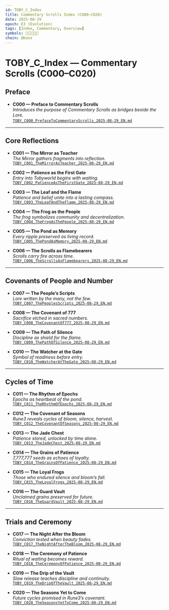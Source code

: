 ```yaml
---
id: TOBY_C_Index
title: Commentary Scrolls Index (C000–C020)
date: 2025-08-29
epoch: E3 (Evolution)
tags: [Index, Commentary, Overview]
symbols: 📜🪞🍃🔥🐸
chain: @base
---
```


# TOBY_C_Index — Commentary Scrolls (C000–C020)

## Preface
- **C000 — Preface to Commentary Scrolls**  
  *Introduces the purpose of Commentary Scrolls as bridges beside the Lore.*  
  [`TOBY_C000_PrefaceToCommentaryScrolls_2025-08-29_EN.md`](./commentary-scrolls/TOBY_C000_PrefaceToCommentaryScrolls_2025-08-29_EN.md)

---

## Core Reflections
- **C001 — The Mirror as Teacher**  
  *The Mirror gathers fragments into reflection.*  
  [`TOBY_C001_TheMirrorAsTeacher_2025-08-29_EN.md`](./commentary-scrolls/TOBY_C001_TheMirrorAsTeacher_2025-08-29_EN.md)

- **C002 — Patience as the First Gate**  
  *Entry into Tobyworld begins with waiting.*  
  [`TOBY_C002_PatienceAsTheFirstGate_2025-08-29_EN.md`](./commentary-scrolls/TOBY_C002_PatienceAsTheFirstGate_2025-08-29_EN.md)

- **C003 — The Leaf and the Flame**  
  *Patience and belief unite into a lasting compass.*  
  [`TOBY_C003_TheLeafAndTheFlame_2025-08-29_EN.md`](./commentary-scrolls/TOBY_C003_TheLeafAndTheFlame_2025-08-29_EN.md)

- **C004 — The Frog as the People**  
  *The frog symbolizes community and decentralization.*  
  [`TOBY_C004_TheFrogAsThePeople_2025-08-29_EN.md`](./commentary-scrolls/TOBY_C004_TheFrogAsThePeople_2025-08-29_EN.md)

- **C005 — The Pond as Memory**  
  *Every ripple preserved as living record.*  
  [`TOBY_C005_ThePondAsMemory_2025-08-29_EN.md`](./commentary-scrolls/TOBY_C005_ThePondAsMemory_2025-08-29_EN.md)

- **C006 — The Scrolls as Flamebearers**  
  *Scrolls carry fire across time.*  
  [`TOBY_C006_TheScrollsAsFlamebearers_2025-08-29_EN.md`](./commentary-scrolls/TOBY_C006_TheScrollsAsFlamebearers_2025-08-29_EN.md)

---

## Covenants of People and Number
- **C007 — The People’s Scripts**  
  *Lore written by the many, not the few.*  
  [`TOBY_C007_ThePeoplesScripts_2025-08-29_EN.md`](./commentary-scrolls/TOBY_C007_ThePeoplesScripts_2025-08-29_EN.md)

- **C008 — The Covenant of 777**  
  *Sacrifice etched in sacred numbers.*  
  [`TOBY_C008_TheCovenantOf777_2025-08-29_EN.md`](./commentary-scrolls/TOBY_C008_TheCovenantOf777_2025-08-29_EN.md)

- **C009 — The Path of Silence**  
  *Discipline as shield for the flame.*  
  [`TOBY_C009_ThePathOfSilence_2025-08-29_EN.md`](./commentary-scrolls/TOBY_C009_ThePathOfSilence_2025-08-29_EN.md)

- **C010 — The Watcher at the Gate**  
  *Symbol of readiness before entry.*  
  [`TOBY_C010_TheWatcherAtTheGate_2025-08-29_EN.md`](./commentary-scrolls/TOBY_C010_TheWatcherAtTheGate_2025-08-29_EN.md)

---

## Cycles of Time
- **C011 — The Rhythm of Epochs**  
  *Epochs as heartbeat of the pond.*  
  [`TOBY_C011_TheRhythmOfEpochs_2025-08-29_EN.md`](./commentary-scrolls/TOBY_C011_TheRhythmOfEpochs_2025-08-29_EN.md)

- **C012 — The Covenant of Seasons**  
  *Rune3 reveals cycles of bloom, silence, harvest.*  
  [`TOBY_C012_TheCovenantOfSeasons_2025-08-29_EN.md`](./commentary-scrolls/TOBY_C012_TheCovenantOfSeasons_2025-08-29_EN.md)

- **C013 — The Jade Chest**  
  *Patience stored, unlocked by time alone.*  
  [`TOBY_C013_TheJadeChest_2025-08-29_EN.md`](./commentary-scrolls/TOBY_C013_TheJadeChest_2025-08-29_EN.md)

- **C014 — The Grains of Patience**  
  *7,777,777 seeds as echoes of loyalty.*  
  [`TOBY_C014_TheGrainsOfPatience_2025-08-29_EN.md`](./commentary-scrolls/TOBY_C014_TheGrainsOfPatience_2025-08-29_EN.md)

- **C015 — The Loyal Frogs**  
  *Those who endured silence and bloom’s fall.*  
  [`TOBY_C015_TheLoyalFrogs_2025-08-29_EN.md`](./commentary-scrolls/TOBY_C015_TheLoyalFrogs_2025-08-29_EN.md)

- **C016 — The Guard Vault**  
  *Unclaimed grains preserved for future.*  
  [`TOBY_C016_TheGuardVault_2025-08-29_EN.md`](./commentary-scrolls/TOBY_C016_TheGuardVault_2025-08-29_EN.md)

---

## Trials and Ceremony
- **C017 — The Night After the Bloom**  
  *Conviction tested when beauty fades.*  
  [`TOBY_C017_TheNightAfterTheBloom_2025-08-29_EN.md`](./commentary-scrolls/TOBY_C017_TheNightAfterTheBloom_2025-08-29_EN.md)

- **C018 — The Ceremony of Patience**  
  *Ritual of waiting becomes reward.*  
  [`TOBY_C018_TheCeremonyOfPatience_2025-08-29_EN.md`](./commentary-scrolls/TOBY_C018_TheCeremonyOfPatience_2025-08-29_EN.md)

- **C019 — The Drip of the Vault**  
  *Slow release teaches discipline and continuity.*  
  [`TOBY_C019_TheDripOfTheVault_2025-08-29_EN.md`](./commentary-scrolls/TOBY_C019_TheDripOfTheVault_2025-08-29_EN.md)

- **C020 — The Seasons Yet to Come**  
  *Future cycles promised in Rune3’s covenant.*  
  [`TOBY_C020_TheSeasonsYetToCome_2025-08-29_EN.md`](./commentary-scrolls/TOBY_C020_TheSeasonsYetToCome_2025-08-29_EN.md)
